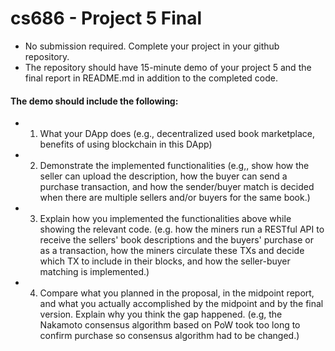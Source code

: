 # cs686 - Project 5 Final

- No submission required. Complete your project in your github repository. 
- The repository should have 15-minute demo of your project 5 and the final report in README.md in addition to the completed code.

#### The demo should include the following:

- 1) What your DApp does (e.g., decentralized used book marketplace, benefits of using blockchain in this DApp)

- 2) Demonstrate the implemented functionalities (e.g,, show how the seller can upload the description, how the buyer can send a purchase transaction, and how the sender/buyer match is decided when there are multiple sellers and/or buyers for the same book.)

- 3) Explain how you implemented the functionalities above while showing the relevant code. (e.g. how the miners run a RESTful API to receive the sellers' book descriptions and the buyers' purchase or as a transaction, how the miners circulate these TXs and decide which TX to include in their blocks, and how the seller-buyer matching is implemented.)

- 4) Compare what you planned in the proposal, in the midpoint report, and what you actually accomplished by the midpoint and by the final version. Explain why you think the gap happened. (e.g, the Nakamoto consensus algorithm based on PoW took too long to confirm purchase so consensus algorithm had to be changed.)
